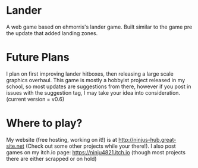 # Lander
A web game based on ehmorris's lander game.
Built similar to the game pre the update that added landing zones.

# Future Plans
I plan on first improving lander hitboxes, then releasing a large scale graphics overhaul.
This game is mostly a hobbyist project released in my school, so most updates are suggestions from there, however if you post in issues with the suggestion tag, I may take your idea into consideration.
(current version = v0.6)

# Where to play?
My website (free hosting, working on it!) is at http://ninjus-hub.great-site.net (Check out some other projects while your there!).
I also post games on my itch.io page: https://ninju4821.itch.io (though most projects there are either scrapped or on hold)